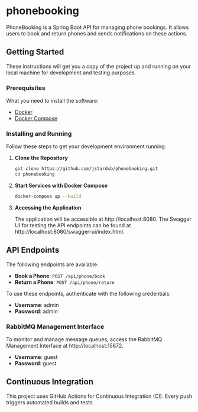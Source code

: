 # phonebooking

PhoneBooking is a Spring Boot API for managing phone bookings. It allows users to book and return phones and sends notifications on these actions.

## Getting Started

These instructions will get you a copy of the project up and running on your local machine for development and testing purposes.

### Prerequisites

What you need to install the software:

- [Docker](https://www.docker.com/products/docker-desktop)
- [Docker Compose](https://docs.docker.com/compose/install/)

### Installing and Running

Follow these steps to get your development environment running:

1. **Clone the Repository**

    ```bash
    git clone https://github.com/jstardxb/phonebooking.git
    cd phonebooking
    ```

2. **Start Services with Docker Compose**

    ```bash
    docker-compose up --build
    ```

3. **Accessing the Application**

   The application will be accessible at http://localhost:8080. The Swagger UI for testing the API endpoints can be found at http://localhost:8080/swagger-ui/index.html.

## API Endpoints

The following endpoints are available:

- **Book a Phone**: `POST /api/phone/book`
- **Return a Phone**: `POST /api/phone/return`

To use these endpoints, authenticate with the following credentials:

- **Username**: admin
- **Password**: admin

### RabbitMQ Management Interface

To monitor and manage message queues, access the RabbitMQ Management Interface at http://localhost:15672.

- **Username**: guest
- **Password**: guest

## Continuous Integration

This project uses GitHub Actions for Continuous Integration (CI). Every push triggers automated builds and tests.